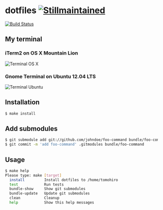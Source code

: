 dotfiles [![Stillmaintained](http://stillmaintained.com/Tomohiro/dotfiles.png)](http://stillmaintained.com/Tomohiro/dotfiles)
================================================================================

[![Build Status](https://secure.travis-ci.org/Tomohiro/dotfiles.png)](https://secure.travis-ci.org/Tomohiro/dotfiles)


My terminal
--------------------------------------------------------------------------------

### iTerm2 on OS X Mountain Lion

![Terminal OS X](https://dl.dropbox.com/u/173097/junk/terminal-ss-20130220.png)


### Gnome Terminal on Ubuntu 12.04 LTS

![Terminal Ubuntu](http://dl.dropbox.com/u/173097/junk/terminal-ss-20120809.png)



Installation
--------------------------------------------------------------------------------

```sh
$ make install
```


Add submodules
--------------------------------------------------------------------------------

```sh
$ git submodule add git://github.com/johndoe/foo-command bundle/foo-command
$ git commit -m 'add foo-command' .gitmodules bundle/foo-command
```


Usage
--------------------------------------------------------------------------------

```sh
$ make help
Please type: make [target]
  install         Install dotfiles to /home/tomohiro
  test            Run tests
  bundle-show     Show git submodules
  bundle-update   Update git submodules
  clean           Cleanup
  help            Show this help messages
```
